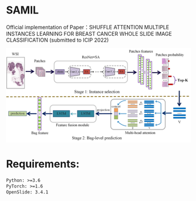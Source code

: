 # SAMIL
Official implementation of Paper：SHUFFLE ATTENTION MULTIPLE INSTANCES LEARNING FOR BREAST CANCER WHOLE SLIDE IMAGE CLASSIFICATION (submitted to ICIP 2022)

![image](https://github.com/CunqiaoHou/SAMIL/blob/main/img/SAMIL.jpg)
# Requirements:
```
Python: >=3.6   
PyTorch: >=1.6
OpenSlide: 3.4.1
```
